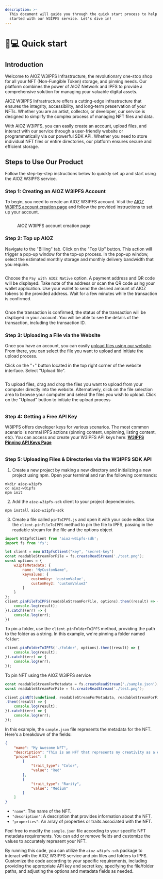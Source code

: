```yaml
---
description: >-
  This document will guide you through the quick start process to help you get
  started with our W3IPFS service. Let's dive in!
---
```


# 🧑💻 Quick start

## Introduction

Welcome to AIOZ W3IPFS Infrastructure, the revolutionary one-stop shop for all your NFT (Non-Fungible Token) storage, and pinning needs. Our platform combines the power of AIOZ Network and IPFS to provide a comprehensive solution for managing your valuable digital assets.

AIOZ W3IPFS Infrastructure offers a cutting-edge infrastructure that ensures the integrity, accessibility, and long-term preservation of your NFTs. Whether you are an artist, collector, or developer, our service is designed to simplify the complex process of managing NFT files and data.

With AIOZ W3IPFS, you can easily create an account, upload files, and interact with our service through a user-friendly website or programmatically via our powerful SDK API. Whether you need to store individual NFT files or entire directories, our platform ensures secure and efficient storage.

## Steps to Use Our Product

Follow the step-by-step instructions below to quickly set up and start using the AIOZ W3IPFS service.

### Step 1: Creating an AIOZ W3IPFS Account

To begin, you need to create an AIOZ W3IPFS account. Visit the [AIOZ W3IPFS account creation page](https://ipfs.attoaioz.cyou/auth/register) and follow the provided instructions to set up your account.

<figure><img src=".gitbook/assets/ipfs-attoaioz-cyou-auth-register.png" alt=""><figcaption><p>AIOZ W3IPFS account creation page</p></figcaption></figure>

### Step 2: Top up AIOZ

Navigate to the "Billing" tab. Click on the "Top Up" button. This action will trigger a pop-up window for the top-up process. In the pop-up window, select the estimated monthly storage and monthly delivery bandwidth that you require.

<figure><img src=".gitbook/assets/ipfs-attoaioz-cyou-dashboard-billing-tag-month-usage.png" alt=""><figcaption></figcaption></figure>

Choose the `Pay with AIOZ Native` option. A payment address and QR code will be displayed. Take note of the address or scan the QR code using your wallet application. Use your wallet to send the desired amount of AIOZ tokens to the provided address. Wait for a few minutes while the transaction is confirmed.

<figure><img src=".gitbook/assets/ipfs-attoaioz-cyou-dashboard-billing-tag-month-usage (1).png" alt=""><figcaption></figcaption></figure>

Once the transaction is confirmed, the status of the transaction will be displayed in your account. You will be able to see the details of the transaction, including the transaction ID.

### Step 3: Uploading a File via the Website

Once you have an account, you can easily [upload files using our website](https://ipfs.attoaioz.cyou/dashboard/ipfs-files). From there, you can select the file you want to upload and initiate the upload process.&#x20;

Click on the "+" button located in the top right corner of the website interface. Select "Upload file".&#x20;

<figure><img src=".gitbook/assets/ipfs-attoaioz-cyou-dashboard-ipfs-files.png" alt=""><figcaption></figcaption></figure>

To upload files, drag and drop the files you want to upload from your computer directly into the website. Alternatively, click on the file selection area to browse your computer and select the files you wish to upload. Click on the "Upload" button to initiate the upload process

<figure><img src=".gitbook/assets/ipfs-attoaioz-cyou-dashboard-ipfs-files (1).png" alt=""><figcaption></figcaption></figure>

### Step 4: Getting a Free API Key

W3IPFS offers developer keys for various scenarios. The most common scenario is normal IPFS actions (pinning content, unpinning, listing content, etc). You can access and create your W3IPFS API keys here: [**W3IPFS Pinning API Keys Page**](https://ipfs.attoaioz.cyou/dashboard/api-keys)

<figure><img src=".gitbook/assets/ipfs-attoaioz-cyou-dashboard-api-keys.png" alt=""><figcaption></figcaption></figure>

### Step 5: Uploading Files & Directories via the W3IPFS SDK API

1. Create a new project by making a new directory and initializing a new project using npm. Open your terminal and run the following commands:

```
mkdir aioz-w3ipfs
cd aioz-w3ipfs
npm init
```

2. Add the `aioz-w3ipfs-sdk` client to your project dependencies.

```
npm install aioz-w3ipfs-sdk
```

3. Create a file called `pinToIPFS.js` and open it with your code editor. Use the `client.pinFileToIPFS` method to pin the file to IPFS, passing in the readable stream for the file and the options object

```javascript
import W3IpfsClient from 'aioz-w3ipfs-sdk';
import fs from 'fs';

let client = new W3IpfsClient("key", "secret-key")
const readableStreamForFile = fs.createReadStream('./test.png');
const options = {
    w3IpfsMetadata: {
        name: "MyCustomName",
        keyvalues: {
            customKey: 'customValue',
            customKey2: 'customValue2'
        }
    }
};
client.pinFileToIPFS(readableStreamForFile, options).then((result) => {
    console.log(result);
}).catch((err) => {
    console.log(err);
})
```

To pin a folder, use the `client.pinFolderToIPFS` method, providing the path to the folder as a string. In this example, we're pinning a folder named `folder`:

```javascript
client.pinFolderToIPFS('./folder', options).then((result) => {
    console.log(result);
}).catch((err) => {
    console.log(err);
});
```

To pin NFT using the AIOZ W3IPFS service



```javascript
const readableStreamForMetadata = fs.createReadStream('./sample.json');
const readableStreamForFile = fs.createReadStream('./test.png');

client.pinNft(undefined, readableStreamForMetadata, readableStreamForFile, options)
.then((result) => {
    console.log(result);
}).catch((err) => {
    console.log(err);
});
```

In this example, the `sample.json` file represents the metadata for the NFT. Here's a breakdown of the fields:

```json
{
    "name": "My Awesome NFT",
    "description": "This is an NFT that represents my creativity as a digital artist!",
    "properties": [
        {
            "trait_type": "Color",
            "value": "Red"
        },
        {
            "trait_type": "Rarity",
            "value": "Medium"
        }
    ]
}
```

* `"name"`: The name of the NFT.
* `"description"`: A description that provides information about the NFT.
* `"properties"`: An array of properties or traits associated with the NFT.

Feel free to modify the `sample.json` file according to your specific NFT metadata requirements. You can add or remove fields and customize the values to accurately represent your NFT.

By running this code, you can utilize the `aioz-w3ipfs-sdk` package to interact with the AIOZ W3IPFS service and pin files and folders to IPFS. Customize the code according to your specific requirements, including providing the appropriate API key and secret key, specifying the file/folder paths, and adjusting the options and metadata fields as needed.
